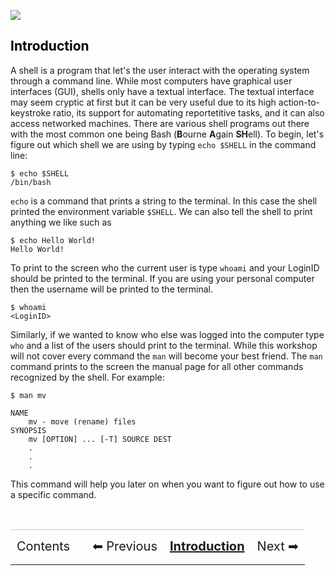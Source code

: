 [![](https://bytebucket.org/davis68/resources/raw/f7c98d2b95e961fae257707e22a58fa1a2c36bec/logos/baseline_cse_wdmk.png?token=be4cc41d4b2afe594f5b1570a3c5aad96a65f0d6)](http://cse.illinois.edu/training)

## <a name="intro"></a><a href="#contents" style="text-decoration:none; color:black;">Introduction</a>
A shell is a program that let's the user interact with the operating system through a command line. While most computers have graphical user interfaces (GUI), shells only have a textual interface. The textual interface may seem cryptic at first but it can be very useful due to its high action-to-keystroke ratio, its support for automating reportetitive tasks, and it can also access networked machines. There are various shell programs out there with the most common one being Bash (**B**ourne **A**gain **SH**ell). To begin, let's figure out which shell we are using by typing `echo $SHELL` in the command line: 

	$ echo $SHELL
	/bin/bash
	
`echo` is a command that prints a string to the terminal. In this case the shell printed the environment variable `$SHELL`. We can also tell the shell to print anything we like such as

	$ echo Hello World!
	Hello World!
	
To print to the screen who the current user is type `whoami` and your LoginID should be printed to the terminal. If you are using your personal computer then the username will be printed to the terminal. 
	
	$ whoami
	<LoginID>
	
Similarly, if we wanted to know who else was logged into the computer type `who` and a list of the users should print to the terminal. While this workshop will not cover every command the `man` will become your best friend. The `man` command prints to the screen the manual page for all other commands recognized by the shell. For example:

	$ man mv
	
	NAME 
		mv - move (rename) files
	SYNOPSIS
		mv [OPTION] ... [-T] SOURCE DEST
		.
		.
		.
	
This command will help you later on when you want to figure out how to use a specific command. 


<!--
<table style="width:100%; border-collapse: collapse; border:0px solid black;" >
<tr style="border:0px solid black;">
<td style=" border:0px solid black; text-align:center;"><a style="text-decoration:none;" href="./bash_main_multi.html">⬅ Content</a></td>
<td style="border:0px solid black; text-align:center;">Introduction</td>
<td style="border:0px solid black; text-align:center;"><a style="text-decoration:none;" href="./bash_main_multi_1.html">Files and Directories</a>
<td style="border:0px solid black; text-align:center;"><a style="text-decoration:none;" href="./bash_main_multi_2.html">Manipulating Files and Directories</a>
<td style="border:0px solid black; text-align:center;"><a style="text-decoration:none;" href="./bash_main_multi_3.html">Pipes and Filters</a>
<td style="border:0px solid black; text-align:center;"><a style="text-decoration:none;" href="./bash_main_multi_4.html">Shell Scripts</a>
<td style="border:0px solid black; text-align:center;"><a style="text-decoration:none;" href="./bash_main_multi_5.html">Finding Things</a>
<td style="border:0px solid black; text-align:center;"><a style="text-decoration:none;" href="./bash_main_multi_1.html"> Next ➡ </a></td>
</table>
-->

<br>
<table style="width:100%; border-collapse: collapse; border:0px solid black;" >
<tr style="border:0px solid black; border-top:1px solid #CCC; line-height:300%;">
<td style=" border:0px solid black; text-align:center; font-size:20px;"><a style="text-decoration:none;" href="./bash_multi.html">Contents</a></td>
<td style=" border:0px solid black;"></td>
<td style=" border:0px solid black; text-align:center; font-size:20px;"><a style="text-decoration:none;" href="./bash_multi.html">⬅ Previous</a></td>
<td style=" border:0px solid black; text-align:center; font-size:20px;"><a style="font-weight:bold;" href="./bash_multi_1.html">Introduction</a></td>
<td style="border:0px solid black; text-align:center; font-size:20px;"><a style="text-decoration:none;" href="./bash_multi_2.html">Next ➡</a></td>
</table>
